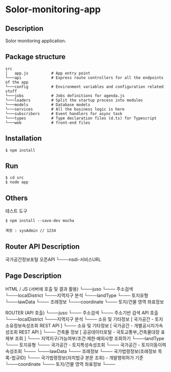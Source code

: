 # Solor-monitoring-app

## Description
Solor monitoring application.

## Package structure
```
src
│   app.js          # App entry point
└───api             # Express route controllers for all the endpoints of the app
└───config          # Environment variables and configuration related stuff
└───jobs            # Jobs definitions for agenda.js
└───loaders         # Split the startup process into modules
└───models          # Database models
└───services        # All the business logic is here
└───subscribers     # Event handlers for async task
└───types           # Type declaration files (d.ts) for Typescript
└───web             # front-end files
```

## Installation
```
$ npm install
```

## Run
```
$ cd src
$ node app
```

## Others
테스트 도구
```
$ npm install --save-dev mocha

계정 : sysAdmin // 1234
```

## Router API Description
국가공간정보포털 오픈API
└───nsdi-서비스URL

## Page Description
HTML / JS (서버에 호출 및 결과 활용)
└───juso
    └─── 주소검색
└───localDistrict
    └───지역지구 분석
└───landType
    └─── 토지유형
└───lawData
    └─── 조례정보
└───coordinate
    └─── 토지/건물 영역 좌표정보


ROUTER (API 호출)
└───juso
    └─── 주소검색
        └─── 주소기반 검색 API 호출
└───localDistrict
    └───지역지구 분석
        └─── 소유 및 기타정보 [ 국가공간 - 토지소유정보속성조회 REST API ]
        └─── 소유 및 기타정보 [ 국가공간 - 개별공시지가속성조회 REST API ]
        └─── 건축물 정보 [ 공공데이터포털 - 국토교통부_건축물대장 표제부 조회 ]
        └─── 지역지구/가능여부/조건·제한·예외사항 조회하기
└───landType
    └─── 토지유형
        └─── 국가공간 - 토지특성속성조회
        └─── 국가공간 - 토지이동이력속성조회
        └─── 
└───lawData
    └─── 조례정보
        └─── 국가법령정보(조례정보 목록-법규ID)
        └─── 국가법령정보(자치법규 본문 조회) - 개발행위허가 기준
└───coordinate
    └─── 토지/건물 영역 좌표정보
        └─── 